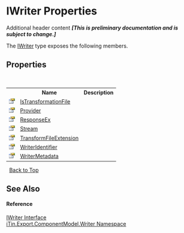# IWriter Properties
Additional header content _**\[This is preliminary documentation and is subject to change.\]**_

The <a href="4a4ec51e-0091-39cb-54a3-b986f5b6ed9a">IWriter</a> type exposes the following members.


## Properties
&nbsp;<table><tr><th></th><th>Name</th><th>Description</th></tr><tr><td>![Public property](media/pubproperty.gif "Public property")</td><td><a href="fa44f7c9-823b-9350-fcee-6306e934733c">IsTransformationFile</a></td><td /></tr><tr><td>![Public property](media/pubproperty.gif "Public property")</td><td><a href="fb5200f0-14d5-2097-6fb7-ea046d9c81f7">Provider</a></td><td /></tr><tr><td>![Public property](media/pubproperty.gif "Public property")</td><td><a href="ed6840e7-c3e5-d89d-81a0-f14d7890eda3">ResponseEx</a></td><td /></tr><tr><td>![Public property](media/pubproperty.gif "Public property")</td><td><a href="2a4957a7-f8cc-7345-6aa2-b21699c9914d">Stream</a></td><td /></tr><tr><td>![Public property](media/pubproperty.gif "Public property")</td><td><a href="e554c127-3228-7545-a4b2-e0abd49282cb">TransformFileExtension</a></td><td /></tr><tr><td>![Public property](media/pubproperty.gif "Public property")</td><td><a href="588cefbb-1aea-b608-4002-c33a1956588b">WriterIdentifier</a></td><td /></tr><tr><td>![Public property](media/pubproperty.gif "Public property")</td><td><a href="9b4100a0-0d3b-2bc1-405b-d23788d497f1">WriterMetadata</a></td><td /></tr></table>&nbsp;
<a href="#iwriter-properties">Back to Top</a>

## See Also


#### Reference
<a href="4a4ec51e-0091-39cb-54a3-b986f5b6ed9a">IWriter Interface</a><br /><a href="37973b78-6b66-1218-9d7d-14680ab2aeda">iTin.Export.ComponentModel.Writer Namespace</a><br />